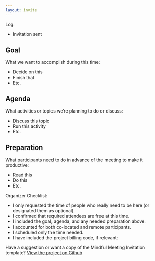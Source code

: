 ```yaml
---
layout: invite
---
```


Log:
- Invitation sent

## Goal
What we want to accomplish during this time:

- Decide on this
- Finish that
- Etc.

## Agenda
What activities or topics we’re planning to do or discuss:

- Discuss this topic
- Run this activity
- Etc.

## Preparation
What participants need to do in advance of the meeting to make it productive:

- Read this
- Do this
- Etc.

Organizer Checklist:
- I only requested the time of people who really need to be here (or designated them as optional).
- I confirmed that required attendees are free at this time.
- I included the goal, agenda, and any needed preparation above.
- I accounted for both co-located and remote participants.
- I scheduled only the time needed.
- I have included the project billing code, if relevant:

Have a suggestion or want a copy of the Mindful Meeting Invitation template? [View the project on Github](https://github.com/pglevy/mindful-meeting-invitation)
